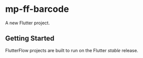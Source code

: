 # mp-ff-barcode

A new Flutter project.

## Getting Started

FlutterFlow projects are built to run on the Flutter _stable_ release.
